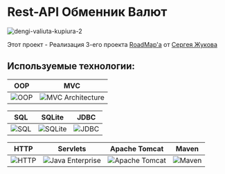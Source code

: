 # Rest-API Обменник Валют
![dengi-valiuta-kupiura-2](https://github.com/Oldsize/RestAPI-CurrencyExchange/assets/164073469/8cdfafc7-b109-4452-a299-59935c536c79)

Этот проект - Реализация 3-его проекта [RoadMap'a](https://zhukovsd.github.io/java-backend-learning-course/) от [Сергея Жукова](https://www.youtube.com/@zhukovsd_it_mentor)

## Используемые технологии:

| OOP |  MVC |
| --- | --- |
| ![OOP](https://upload.wikimedia.org/wikipedia/commons/thumb/7/71/Hierarchy_of_Class_diagram_in_UML.png/300px-Hierarchy_of_Class_diagram_in_UML.png) | ![MVC Architecture](https://thegeeksarena.com/version/2021/05/MVC.png) |

| SQL | SQLite | JDBC |
| --- | ------ | ---- |
| ![SQL](https://upload.wikimedia.org/wikipedia/commons/thumb/8/87/Sql_data_base_with_logo.png/120px-Sql_data_base_with_logo.png) | ![SQLite](https://upload.wikimedia.org/wikipedia/commons/thumb/9/97/Sqlite-square-icon.svg/120px-Sqlite-square-icon.svg.png) | ![JDBC](https://www.tutorialspoint.com/jdbc/images/jdbc-mini-logo.jpg) |

| HTTP | Servlets | Apache Tomcat | Maven |
| ---- | -------- | ------------- | ----- |
| ![HTTP](https://upload.wikimedia.org/wikipedia/commons/thumb/5/5b/HTTP_logo.svg/120px-HTTP_logo.svg.png) | ![Java Enterprise](https://upload.wikimedia.org/wikipedia/commons/thumb/6/6b/Java_EE_logo.svg/120px-Java_EE_logo.svg.png) | ![Apache Tomcat](https://upload.wikimedia.org/wikipedia/commons/thumb/f/fe/Apache_Tomcat_logo.svg/120px-Apache_Tomcat_logo.svg.png) | ![Maven](https://upload.wikimedia.org/wikipedia/commons/thumb/5/52/Apache_Maven_logo.svg/120px-Apache_Maven_logo.svg.png) |
